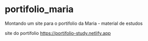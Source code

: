 # portifolio_maria
Montando um site para o portifolio da Maria - material de estudos

site do portifolio 
https://portifolio-study.netlify.app


